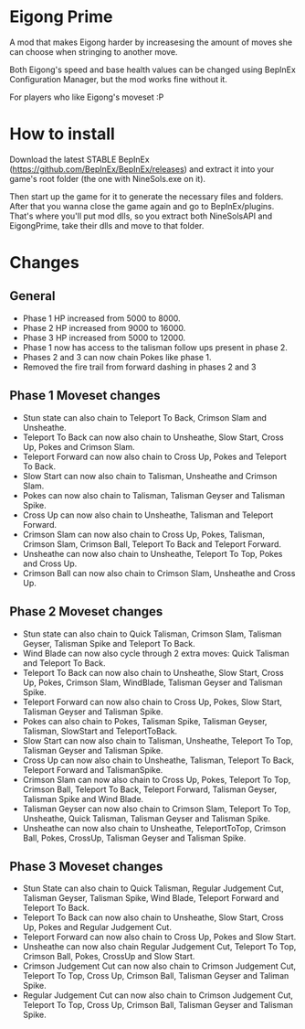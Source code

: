 # Eigong Prime

A mod that makes Eigong harder by increasesing the amount of moves she can choose when stringing to another move.

Both Eigong's speed and base health values can be changed using BepInEx Configuration Manager, but the mod works fine without it. 

For players who like Eigong's moveset :P

# How to install

Download the latest STABLE BepInEx (https://github.com/BepInEx/BepInEx/releases) and extract it into your game's root folder (the one with NineSols.exe on it). 

Then start up the game for it to generate the necessary files and folders. After that you wanna close the game again and go to BepInEx/plugins. That's where you'll put mod dlls, so you extract both NineSolsAPI and EigongPrime, take their dlls and move to that folder.

# Changes

## General
- Phase 1 HP increased from 5000 to 8000.
- Phase 2 HP increased from 9000 to 16000.
- Phase 3 HP increased from 5000 to 12000.
- Phase 1 now has access to the talisman follow ups present in phase 2.
- Phases 2 and 3 can now chain Pokes like phase 1.
- Removed the fire trail from forward dashing in phases 2 and 3

## Phase 1 Moveset changes
- Stun state can also chain to Teleport To Back, Crimson Slam and Unsheathe.
- Teleport To Back can now also chain to Unsheathe, Slow Start, Cross Up, Pokes and Crimson Slam.
- Teleport Forward can now also chain to Cross Up, Pokes and Teleport To Back.
- Slow Start can now also chain to Talisman, Unsheathe and Crimson Slam.
- Pokes can now also chain to Talisman, Talisman Geyser and Talisman Spike.
- Cross Up can now also chain to Unsheathe, Talisman and Teleport Forward.
- Crimson Slam can now also chain to Cross Up, Pokes, Talisman, Crimson Slam, Crimson Ball, Teleport To Back and Teleport Forward.
- Unsheathe can now also chain to Unsheathe, Teleport To Top, Pokes and Cross Up.
- Crimson Ball can now also chain to Crimson Slam, Unsheathe and Cross Up.

## Phase 2 Moveset changes
- Stun state can also chain to Quick Talisman, Crimson Slam, Talisman Geyser, Talisman Spike and Teleport To Back.
- Wind Blade can now also cycle through 2 extra moves: Quick Talisman and Teleport To Back.
- Teleport To Back can now also chain to Unsheathe, Slow Start, Cross Up, Pokes, Crimson Slam, WindBlade, Talisman Geyser and Talisman Spike.
- Teleport Forward can now also chain to Cross Up, Pokes, Slow Start, Talisman Geyser and Talisman Spike.
- Pokes can also chain to Pokes, Talisman Spike, Talisman Geyser, Talisman, SlowStart and TeleportToBack.
- Slow Start can now also chain to Talisman, Unsheathe, Teleport To Top, Talisman Geyser and Talisman Spike.
- Cross Up can now also chain to Unsheathe, Talisman, Teleport To Back, Teleport Forward and TalismanSpike.
- Crimson Slam can now also chain to Cross Up, Pokes, Teleport To Top, Crimson Ball, Teleport To Back, Teleport Forward, Talisman Geyser, Talisman Spike and Wind Blade.
- Talisman Geyser can now also chain to Crimson Slam, Teleport To Top, Unsheathe, Quick Talisman, Talisman Geyser and Talisman Spike.
- Unsheathe can now also chain to Unsheathe, TeleportToTop, Crimson Ball, Pokes, CrossUp, Talisman Geyser and Talisman Spike.

## Phase 3 Moveset changes
- Stun State can also chain to Quick Talisman, Regular Judgement Cut, Talisman Geyser, Talisman Spike, Wind Blade, Teleport Forward and Teleport To Back.
- Teleport To Back can now also chain to Unsheathe, Slow Start, Cross Up, Pokes and Regular Judgement Cut.
- Teleport Forward can now also chain to Cross Up, Pokes and Slow Start.
- Unsheathe can now also chain Regular Judgement Cut, Teleport To Top, Crimson Ball, Pokes, CrossUp and Slow Start.
- Crimson Judgement Cut can now also chain to Crimson Judgement Cut, Teleport To Top, Cross Up, Crimson Ball, Talisman Geyser and Taliman Spike. 
- Regular Judgement Cut can now also chain to Crimson Judgement Cut, Teleport To Top, Cross Up, Crimson Ball, Talisman Geyser and Talisman Spike.

